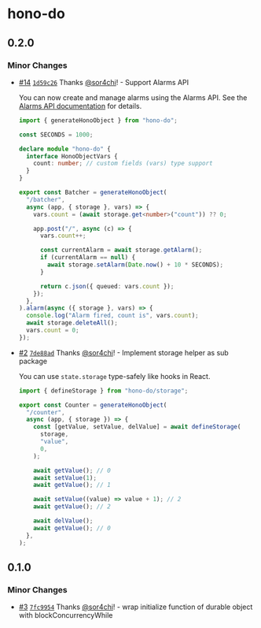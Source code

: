 # hono-do

## 0.2.0

### Minor Changes

- [#14](https://github.com/sor4chi/hono-do/pull/14) [`1d59c26`](https://github.com/sor4chi/hono-do/commit/1d59c26223aeb098064d7c320d531fc50ef525f4) Thanks [@sor4chi](https://github.com/sor4chi)! - Support Alarms API

  You can now create and manage alarms using the Alarms API. See the [Alarms API documentation](https://developers.cloudflare.com/durable-objects/api/alarms-in-durable-objects/) for details.

  ```ts
  import { generateHonoObject } from "hono-do";

  const SECONDS = 1000;

  declare module "hono-do" {
    interface HonoObjectVars {
      count: number; // custom fields (vars) type support
    }
  }

  export const Batcher = generateHonoObject(
    "/batcher",
    async (app, { storage }, vars) => {
      vars.count = (await storage.get<number>("count")) ?? 0;

      app.post("/", async (c) => {
        vars.count++;

        const currentAlarm = await storage.getAlarm();
        if (currentAlarm == null) {
          await storage.setAlarm(Date.now() + 10 * SECONDS);
        }

        return c.json({ queued: vars.count });
      });
    },
  ).alarm(async ({ storage }, vars) => {
    console.log("Alarm fired, count is", vars.count);
    await storage.deleteAll();
    vars.count = 0;
  });
  ```

- [#2](https://github.com/sor4chi/hono-do/pull/2) [`7de88ad`](https://github.com/sor4chi/hono-do/commit/7de88ad95123fb7fb074251273edf9b1b4f79abe) Thanks [@sor4chi](https://github.com/sor4chi)! - Implement storage helper as sub package

  You can use `state.storage` type-safely like hooks in React.

  ```ts
  import { defineStorage } from "hono-do/storage";

  export const Counter = generateHonoObject(
    "/counter",
    async (app, { storage }) => {
      const [getValue, setValue, delValue] = await defineStorage(
        storage,
        "value",
        0,
      );

      await getValue(); // 0
      await setValue(1);
      await getValue(); // 1

      await setValue((value) => value + 1); // 2
      await getValue(); // 2

      await delValue();
      await getValue(); // 0
    },
  );
  ```

## 0.1.0

### Minor Changes

- [#3](https://github.com/sor4chi/hono-do/pull/3) [`7fc9954`](https://github.com/sor4chi/hono-do/commit/7fc995476cc27fd48194b07f395d4fa0bce070df) Thanks [@sor4chi](https://github.com/sor4chi)! - wrap initialize function of durable object with blockConcurrencyWhile
